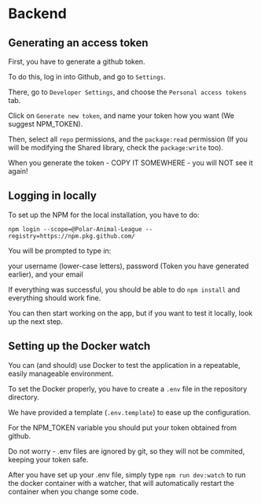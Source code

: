 # Backend

## Generating an access token

First, you have to generate a github token.

To do this, log in into Github, and go to `Settings`.

There, go to `Developer Settings`, and choose the `Personal access tokens` tab.

Click on `Generate new token`, and name your token how you want (We suggest NPM_TOKEN).

Then, select all `repo` permissions, and the `package:read` permission (If you will be modifying the Shared library, check the `package:write` too).

When you generate the token - COPY IT SOMEWHERE - you will NOT see it again!

## Logging in locally

To set up the NPM for the local installation, you have to do:

`npm login --scope=@Polar-Animal-League --registry=https://npm.pkg.github.com/`

You will be prompted to type in:

your username (lower-case letters),
password (Token you have generated earlier),
and your email

If everything was successful, you should be able to do `npm install` and everything should work fine.

You can then start working on the app, but if you want to test it locally, look up the next step.

## Setting up the Docker watch

You can (and should) use Docker to test the application in a repeatable, easily manageable environment.

To set the Docker properly, you have to create a `.env` file in the repository directory.

We have provided a template (`.env.template`) to ease up the configuration.

For the NPM_TOKEN variable you should put your token obtained from github.

Do not worry - .env files are ignored by git, so they will not be commited, keeping your token safe.

After you have set up your .env file, simply type `npm run dev:watch` to run the docker container with a watcher, that will automatically restart the container when you change some code.
